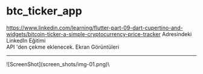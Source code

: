# btc_ticker_app

https://www.linkedin.com/learning/flutter-part-09-dart-cupertino-and-widgets/bitcoin-ticker-a-simple-cryptocurrency-price-tracker
Adresindeki LinkedIn Eğitimi <BR>
API 'den çekme eklenecek.
Ekran Görüntüleri
<HR>
![ScreenShot](screen_shots/img-01.png)\
